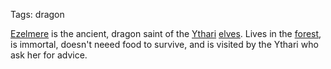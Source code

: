 Tags: dragon

[Ezelmere](Ezelmere) is the ancient, dragon saint of the [Ythari](Ythari) [elves](Elves). Lives in the [forest](Forests), is immortal, doesn't neeed food to survive, and is visited by the Ythari who ask her for advice.